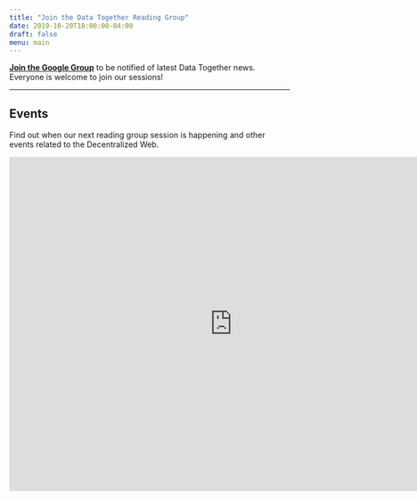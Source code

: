 ```yaml
---
title: "Join the Data Together Reading Group"
date: 2019-10-20T18:00:00-04:00
draft: false
menu: main
---
```


[**Join the Google Group**](https://groups.google.com/forum/embed/?place=forum/datatogether/join) to be notified of latest Data Together news. Everyone is welcome to join our sessions!

---

## Events

<p>Find out when our next reading group session is happening and other events related to the Decentralized Web.</p>

<iframe src="https://calendar.google.com/calendar/b/1/embed?height=600&amp;wkst=1&amp;bgcolor=%23ffffff&amp;ctz=America%2FNew_York&amp;src=dTc1bzRmYm52NTkwMDZwZW8wN252Njd2c2dAZ3JvdXAuY2FsZW5kYXIuZ29vZ2xlLmNvbQ&amp;color=%23C0CA33&amp;showTitle=0&amp;showNav=1&amp;showDate=1&amp;showPrint=0&amp;showTabs=1&amp;showCalendars=0" style="border-width:0" width="800" height="600" frameborder="0" scrolling="no"></iframe>
